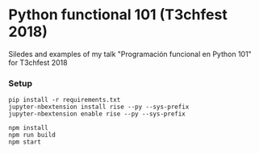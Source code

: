 # Python functional 101 (T3chfest 2018)

Siledes and examples of my talk "Programación funcional en Python 101" for T3chfest 2018

### Setup

```
pip install -r requirements.txt
jupyter-nbextension install rise --py --sys-prefix
jupyter-nbextension enable rise --py --sys-prefix
```
```
npm install
npm run build
npm start
```

